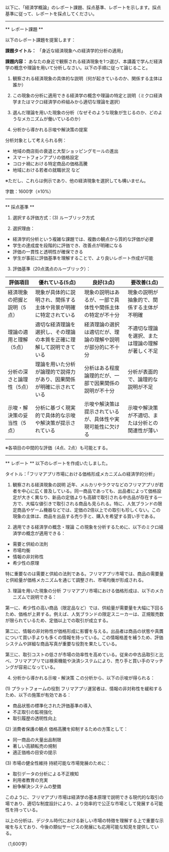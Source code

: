 以下に、「経済学概論」のレポート課題、採点基準、レポートを示します。採点基準に従って、レポートを採点してください。

---------------------------------------
** レポート課題 **

以下のレポート課題を提案します：

**課題タイトル：**
「身近な経済現象への経済学的分析の適用」

**課題内容：**
あなたの身近で観察される経済現象を1つ選び、本講義で学んだ経済学の概念や理論を用いて分析しなさい。以下の手順に従って論じること。

1. 観察される経済現象の具体的な説明（何が起きているのか、関係する主体は誰か）

2. この現象の分析に適用できる経済学の概念や理論の特定と説明（ミクロ経済学またはマクロ経済学の枠組みから適切な理論を選択）

3. 選んだ理論を用いた現象の分析（なぜそのような現象が生じるのか、どのようなメカニズムが働いているのか）

4. 分析から導かれる示唆や解決策の提案

分析対象として考えられる例：
- 地域の商店街の衰退と大型ショッピングモールの進出
- スマートフォンアプリの価格設定
- コロナ禍における特定商品の価格高騰
- 地域における若者の就職状況
など

※ただし、これらは例示であり、他の経済現象を選択しても構いません。

字数：1600字（±10%）

---------------------------------------
** 採点基準 **

1. 選択する評価方式：(3) ルーブリック方式

2. 選択理由：
- 経済学的分析という複雑な課題では、複数の観点から質的な評価が必要
- 学生の達成度を段階的に評価でき、改善点が明確になる
- 評価の一貫性と透明性が確保できる
- 学生が事前に評価基準を理解することで、より良いレポート作成が可能

3. 評価基準（20点満点のルーブリック）：

| 評価項目 | 優れている(5点) | 良好(3点) | 要改善(1点) |
|---------|---------------|----------|-----------|
| 経済現象の把握と説明（5点） | 現象が具体的に説明され、関係する主体や背景が明確に特定されている | 現象の説明はあるが、一部で具体性や関係主体の特定が不十分 | 現象の説明が抽象的で、関係する主体が不明確 |
| 理論の適用と理解（5点） | 適切な経済理論を選択し、その理論の本質を正確に理解して説明できている | 経済理論の選択は適切だが、理論の理解や説明が部分的に不十分 | 不適切な理論を選択、または理論の理解が著しく不足 |
| 分析の深さと論理性（5点） | 理論を用いた分析が論理的で説得力があり、因果関係が明確に示されている | 分析はある程度論理的だが、一部で因果関係の説明が不十分 | 分析が表面的で、論理的な説明が不足 |
| 示唆・解決策の妥当性（5点） | 分析に基づく現実的で具体的な示唆や解決策が提示されている | 示唆や解決策は提示されているが、具体性や実現可能性に欠ける | 示唆や解決策が不適切、または分析との関連性が薄い |

※各項目の中間的な評価（4点、2点）も可能とする。

---------------------------------------
** レポート **
以下のレポートを作成いたしました。

タイトル：「フリマアプリ市場における価格形成メカニズムの経済学的分析」

1. 観察される経済現象の説明
近年、メルカリやラクマなどのフリマアプリが若者を中心に広く普及している。同一商品であっても、出品者によって価格設定が大きく異なり、新品の定価よりも高額で取引される中古品が存在する一方で、大幅な値引きで取引される商品も見られる。特に、人気ブランドの限定商品やゲーム機器などでは、定価の2倍以上での取引も珍しくない。この現象の主体は、商品を出品する売り手と、購入を希望する買い手である。

2. 適用できる経済学の概念・理論
この現象を分析するために、以下のミクロ経済学の概念が適用できる：
- 需要と供給の法則
- 市場均衡
- 情報の非対称性
- 希少性の原理

特に重要なのは需要と供給の法則である。フリマアプリ市場では、商品の需要量と供給量が価格メカニズムを通じて調整され、市場均衡が形成される。

3. 理論を用いた現象の分析
フリマアプリ市場における価格形成は、以下のメカニズムで説明できる：

第一に、希少性の高い商品（限定品など）では、供給量が需要量を大幅に下回るため、価格が上昇する。例えば、人気ブランドの限定スニーカーは、正規販売数が限られているため、定価以上での取引が成立する。

第二に、情報の非対称性が価格形成に影響を与える。出品者は商品の状態や真贋について買い手よりも多くの情報を持っている。この情報格差を補うため、評価システムや詳細な商品写真が重要な役割を果たしている。

第三に、取引コストの低さが市場の効率性を高めている。従来の中古品取引と比べ、フリマアプリでは検索機能や決済システムにより、売り手と買い手のマッチングが容易になっている。

4. 分析から導かれる示唆・解決策
この分析から、以下の示唆が得られる：

(1) プラットフォームの役割
フリマアプリ運営者は、情報の非対称性を緩和するため、以下の施策が有効である：
- 商品状態の標準化された評価基準の導入
- 不正取引の監視強化
- 取引履歴の透明性向上

(2) 消費者保護の観点
価格高騰を抑制するための方策として：
- 同一商品の大量出品制限
- 著しい高額転売の規制
- 適正価格の目安の提示

(3) 市場の健全性維持
持続可能な市場発展のために：
- 取引データの分析による不正検知
- 利用者教育の充実
- 紛争解決システムの整備

このように、フリマアプリ市場は経済学の基本原理で説明できる現代的な取引の場であり、適切な制度設計により、より効率的で公正な市場として発展する可能性を持っている。

以上の分析は、デジタル時代における新しい市場の特徴を理解する上で重要な示唆を与えており、今後の類似サービスの発展にも応用可能な知見を提供している。

（1,600字）

